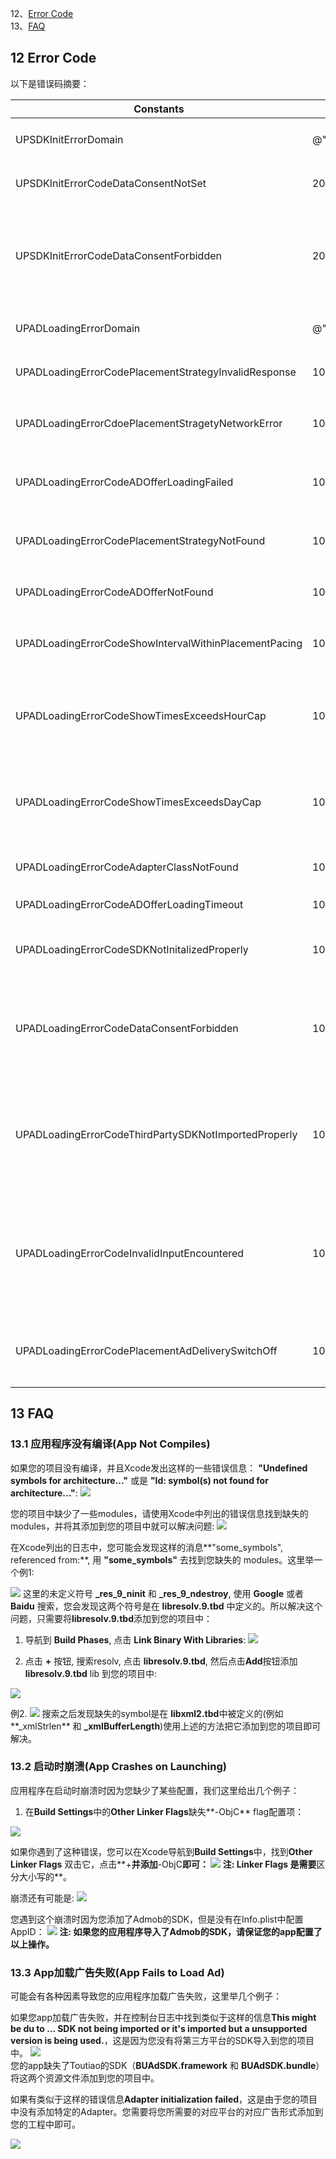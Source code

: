 12、[Error Code](#12)<br>
13、[FAQ](#13)<br>

## <h2 id='12'>12 Error Code</h2>
以下是错误码摘要：

|Constants|Value|Note|
|---|---|---|
| UPSDKInitErrorDomain |@"UpArpuSDKInitErrorDomain.com.uparpu"|(初始化失败)SDK Initialization Error Domain|
| UPSDKInitErrorCodeDataConsentNotSet | 2001 |(没有设置GDPR)GDPR consent not set|
| UPSDKInitErrorCodeDataConsentForbidden | 2002 |(由于GDPR被设置成Forbidden所以初始化失败)Initializtion failed due to GDPR being set to forbidden|
| UPADLoadingErrorDomain |@"UPNativeADLoadingErrorDomain.com.uparpu"|(广告加载失败)Ad loading error domain|
| UPADLoadingErrorCodePlacementStrategyInvalidResponse | 1001 |（无效策略）Placement strategy invalid|
| UPADLoadingErrorCdoePlacementStragetyNetworkError| 1002 |(策略加载失败)Placement strategy loading error|
| UPADLoadingErrorCodeADOfferLoadingFailed | 1003 |(第三方平台加载失败)Third party SDK ad loading error|
| UPADLoadingErrorCodePlacementStrategyNotFound | 1004 |(没有策略)Placement Strategy not found|
| UPADLoadingErrorCodeADOfferNotFound | 1005 |(没有广告展示)No ad found when trying to show ad|
| UPADLoadingErrorCodeShowIntervalWithinPlacementPacing | 1006 |(请求或展示过于频繁)Ad show/request too frequent|
| UPADLoadingErrorCodeShowTimesExceedsHourCap | 1007 |(展示或请求超过小时内最多展示次数)Ad show/request too many time within the same hour|
| UPADLoadingErrorCodeShowTimesExceedsDayCap | 1008 |(展示或请求超过一天内最多展示次数)Ad show/request too many time within the same day|
| UPADLoadingErrorCodeAdapterClassNotFound | 1009 |(没有导入对应的Adapter)Adapter not imported|
| UPADLoadingErrorCodeADOfferLoadingTimeout | 10010 |(广告加载超时)Ad loading timeout|
| UPADLoadingErrorCodeSDKNotInitalizedProperly | 1011 |(SDK没有初始化)SDK not initialized properly|
| UPADLoadingErrorCodeDataConsentForbidden | 1012 |(由于GDPR被设置成Forbidden所以加载失败)Ad loading failed due to GDPR being set to forbidden|
| UPADLoadingErrorCodeThirdPartySDKNotImportedProperly | 1013 |(没有导入第三方平台的SDK或导入了错误的版本)Third party SDK not imported or wrong version's being used|
| UPADLoadingErrorCodeInvalidInputEncountered| 1014 |(无效的App ID、App Key 或Placement ID)Invalid parameters encountered(App ID、App Key orPlacement ID being nil)|
| UPADLoadingErrorCodePlacementAdDeliverySwitchOff | 1015 |(广告位没有开启广告投放)Ad delivery not turned on for the placement|

## <h2 id='13'>13 FAQ</h2>
### 13.1 应用程序没有编译(App Not Compiles)
如果您的项目没有编译，并且Xcode发出这样的一些错误信息： **"Undefined symbols for architecture..."** 或是 **"ld: symbol(s) not found for architecture..."**:
![](Undefined_Symbols_Errors.png)

您的项目中缺少了一些modules，请使用Xcode中列出的错误信息找到缺失的modules，并将其添加到您的项目中就可以解决问题:
![](referenced_symbols.png)

在Xcode列出的日志中，您可能会发现这样的消息**"some_symbols", referenced from:**, 用 **"some_symbols"** 去找到您缺失的 modules。这里举一个例1:

![](_res_9_ninit.png)
这里的未定义符号 **\_res\_9\_ninit** 和 **\_res\_9\_ndestroy**, 使用 **Google** 或者 **Baidu** 搜索，您会发现这两个符号是在 **libresolv.9.tbd** 中定义的。所以解决这个问题，只需要将**libresolv.9.tbd**添加到您的项目中：<br>
1) 导航到 **Build Phases**, 点击 **Link Binary With Libraries**: 
![](Build_setting_Link_Binary.png)

2) 点击 **+** 按钮, 搜索resolv, 点击 **libresolv.9.tbd**, 然后点击**Add**按钮添加 **libresolv.9.tbd** lib 到您的项目中:

![](Adding_res9.png)

例2.
![](xml_error.png)
搜索之后发现缺失的symbol是在 **libxml2.tbd**中被定义的(例如**\_xmlStrlen** 和 **\_xmlBufferLength**)使用上述的方法把它添加到您的项目即可解决。

### 13.2 启动时崩溃(App Crashes on Launching)
应用程序在启动时崩溃时因为您缺少了某些配置，我们这里给出几个例子：

1) 在**Build Settings**中的**Other Linker Flags**缺失**-ObjC** flag配置项：

![](unrecognized_selector_error.jpg)

如果你遇到了这种错误，您可以在Xcode导航到**Build Settings**中，找到**Other Linker Flags** 双击它，点击**+**并添加**-ObjC**即可：
![](Other_Linker_Flags.png)
**注**: **Linker Flags** 是需要**区分大小写的**。 

崩溃还有可能是:
![](Admob_app_id_error.jpeg)

您遇到这个崩溃时因为您添加了Admob的SDK，但是没有在Info.plist中配置AppID：
![](Admob_Update_Infoplist.png)
**注: 如果您的应用程序导入了Admob的SDK，请保证您的app配置了以上操作。**

### 13.3 App加载广告失败(App Fails to Load Ad)
可能会有各种因素导致您的应用程序加载广告失败，这里举几个例子：

如果您app加载广告失败，并在控制台日志中找到类似于这样的信息**This might be du to ... SDK not being imported or it's imported but a unsupported version is being used.**，这是因为您没有将第三方平台的SDK导入到您的项目中。
![](Missing_SDK.png)<br>
您的app缺失了Toutiao的SDK（**BUAdSDK.framework** 和 **BUAdSDK.bundle**）将这两个资源文件添加到您的项目中。

如果有类似于这样的错误信息**Adapter initialization failed**，这是由于您的项目中没有添加特定的Adapter。您需要将您所需要的对应平台的对应广告形式添加到您的工程中即可。

![](Adapter_Missing.png)
